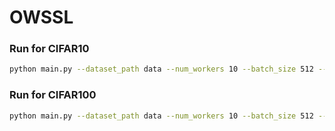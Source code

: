 # OWSSL

### Run for CIFAR10
```bash
python main.py --dataset_path data --num_workers 10 --batch_size 512 --epochs 200 --dataset CIFAR10 --n_class 10 --n_estimation 10 --n_labelled 5 --n_unlabelled 5
```

### Run for CIFAR100
```bash
python main.py --dataset_path data --num_workers 10 --batch_size 512 --epochs 200 --dataset CIFAR100 --n_class 100 --n_estimation 100 --n_labelled 50 --n_unlabelled 50
```
